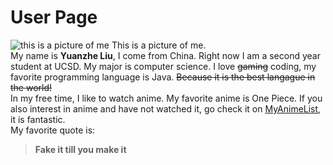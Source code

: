 # User Page
![this is a picture of me](me.jpg)
This is a picture of me.\
My name is **Yuanzhe Liu**, I come from China. Right now I am a second year student at UCSD. My major is computer science. I love ~~gaming~~ coding, my favorite programming language is Java. ~~Because it is the best langague in the world!~~\
In my free time, I like to watch anime. My favorite anime is One Piece. If you also interest in anime and have not watched it, go check it on [MyAnimeList](https://myanimelist.net/anime/21/One_Piece), it is fantastic.\
My favorite quote is: 
> **Fake it till you make it**

